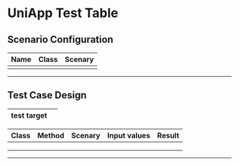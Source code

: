 # UniApp Test Table

## Scenario Configuration

| Name |Class   |Scenary   |   
|---|---|---|
| | | | 

---

##  Test Case Design
| test target |  |
|--|--|

| Class  |Method   |Scenary   |Input values   |Result   |
|---|---|---|---|---|
|   |   |   |   |   |
|   |   |   |   |   |
|   |   |   |   |   |

----
